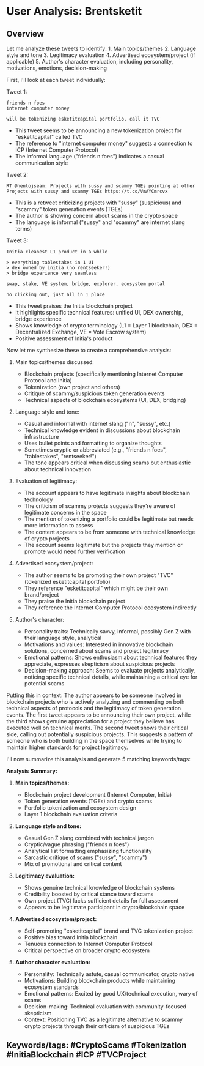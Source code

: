 # User Analysis: Brentsketit

## Overview

<think>
Let me analyze these tweets to identify:
1. Main topics/themes
2. Language style and tone
3. Legitimacy evaluation
4. Advertised ecosystem/project (if applicable)
5. Author's character evaluation, including personality, motivations, emotions, decision-making

First, I'll look at each tweet individually:

Tweet 1:
```
friends n foes
internet computer money

will be tokenizing esketitcapital portfolio, call it TVC
```
- This tweet seems to be announcing a new tokenization project for "esketitcapital" called TVC
- The reference to "internet computer money" suggests a connection to ICP (Internet Computer Protocol)
- The informal language ("friends n foes") indicates a casual communication style

Tweet 2:
```
RT @henlojseam: Projects with sussy and scammy TGEs pointing at other Projects with sussy and scammy TGEs https://t.co/VmAYCmrcvx
```
- This is a retweet criticizing projects with "sussy" (suspicious) and "scammy" token generation events (TGEs)
- The author is showing concern about scams in the crypto space
- The language is informal ("sussy" and "scammy" are internet slang terms)

Tweet 3:
```
Initia cleanest L1 product in a while

> everything tablestakes in 1 UI
> dex owned by initia (no rentseeker!)
> bridge experience very seamless

swap, stake, VE system, bridge, explorer, ecosystem portal 

no clicking out, just all in 1 place
```
- This tweet praises the Initia blockchain project
- It highlights specific technical features: unified UI, DEX ownership, bridge experience
- Shows knowledge of crypto terminology (L1 = Layer 1 blockchain, DEX = Decentralized Exchange, VE = Vote Escrow system)
- Positive assessment of Initia's product

Now let me synthesize these to create a comprehensive analysis:

1. Main topics/themes discussed:
   - Blockchain projects (specifically mentioning Internet Computer Protocol and Initia)
   - Tokenization (own project and others)
   - Critique of scammy/suspicious token generation events
   - Technical aspects of blockchain ecosystems (UI, DEX, bridging)

2. Language style and tone:
   - Casual and informal with internet slang ("n", "sussy", etc.)
   - Technical knowledge evident in discussions about blockchain infrastructure
   - Uses bullet points and formatting to organize thoughts
   - Sometimes cryptic or abbreviated (e.g., "friends n foes", "tablestakes", "rentseeker!")
   - The tone appears critical when discussing scams but enthusiastic about technical innovation

3. Evaluation of legitimacy:
   - The account appears to have legitimate insights about blockchain technology
   - The criticism of scammy projects suggests they're aware of legitimate concerns in the space
   - The mention of tokenizing a portfolio could be legitimate but needs more information to assess
   - The content appears to be from someone with technical knowledge of crypto projects
   - The account seems legitimate but the projects they mention or promote would need further verification

4. Advertised ecosystem/project:
   - The author seems to be promoting their own project "TVC" (tokenized esketitcapital portfolio)
   - They reference "esketitcapital" which might be their own brand/project
   - They praise the Initia blockchain project
   - They reference the Internet Computer Protocol ecosystem indirectly

5. Author's character:
   - Personality traits: Technically savvy, informal, possibly Gen Z with their language style, analytical
   - Motivations and values: Interested in innovative blockchain solutions, concerned about scams and project legitimacy
   - Emotional patterns: Shows enthusiasm about technical features they appreciate, expresses skepticism about suspicious projects
   - Decision-making approach: Seems to evaluate projects analytically, noticing specific technical details, while maintaining a critical eye for potential scams

Putting this in context:
The author appears to be someone involved in blockchain projects who is actively analyzing and commenting on both technical aspects of protocols and the legitimacy of token generation events. The first tweet appears to be announcing their own project, while the third shows genuine appreciation for a project they believe has executed well on technical merits. The second tweet shows their critical side, calling out potentially suspicious projects. This suggests a pattern of someone who is both building in the space themselves while trying to maintain higher standards for project legitimacy.

I'll now summarize this analysis and generate 5 matching keywords/tags:
</think>

**Analysis Summary:**

1. **Main topics/themes:**
   - Blockchain project development (Internet Computer, Initia)
   - Token generation events (TGEs) and crypto scams
   - Portfolio tokenization and ecosystem design
   - Layer 1 blockchain evaluation criteria

2. **Language style and tone:**
   - Casual Gen Z slang combined with technical jargon
   - Cryptic/vague phrasing ("friends n foes")
   - Analytical list formatting emphasizing functionality
   - Sarcastic critique of scams ("sussy", "scammy")
   - Mix of promotional and critical content

3. **Legitimacy evaluation:**
   - Shows genuine technical knowledge of blockchain systems
   - Credibility boosted by critical stance toward scams
   - Own project (TVC) lacks sufficient details for full assessment
   - Appears to be legitimate participant in crypto/blockchain space

4. **Advertised ecosystem/project:**
   - Self-promoting "esketitcapital" brand and TVC tokenization project
   - Positive bias toward Initia blockchain
   - Tenuous connection to Internet Computer Protocol
   - Critical perspective on broader crypto ecosystem

5. **Author character evaluation:**
   - Personality: Technically astute, casual communicator, crypto native
   - Motivations: Building blockchain products while maintaining ecosystem standards
   - Emotional patterns: Excited by good UX/technical execution, wary of scams
   - Decision-making: Technical evaluation with community-focused skepticism
   - Context: Positioning TVC as a legitimate alternative to scammy crypto projects through their criticism of suspicious TGEs

**Keywords/tags:**
#CryptoScams #Tokenization #InitiaBlockchain #ICP #TVCProject
---
